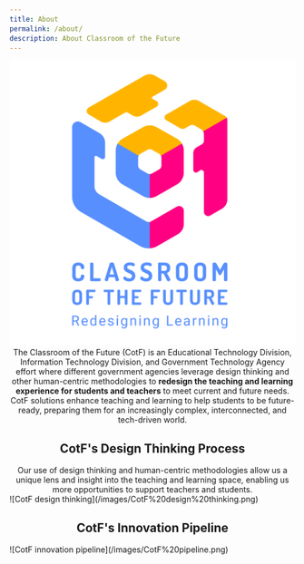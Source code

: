 ```yaml
---
title: About
permalink: /about/
description: About Classroom of the Future
---
```

<center><img src="/images/CotF%20logo%20resize.png"></center>

<center>The Classroom of the Future (CotF) is an Educational Technology Division, Information Technology Division, and Government Technology Agency effort where different government agencies leverage design thinking and other human-centric methodologies to <b>redesign the teaching and learning experience for students and teachers</b> to meet current and future needs.</center>

<center>CotF solutions enhance teaching and learning to help students to be future-ready, preparing them for an increasingly complex, interconnected, and tech-driven world.</center>

<center><h2>CotF's Design Thinking Process</h2></center>
<center>Our use of design thinking and human-centric methodologies allow us a unique lens and insight into the teaching and learning space, enabling us more opportunities to support teachers and students. </center>
![CotF design thinking](/images/CotF%20design%20thinking.png)

<center><h2>CotF's Innovation Pipeline</h2></center>
![CotF innovation pipeline](/images/CotF%20pipeline.png)